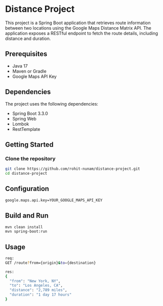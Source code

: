 # Distance Project

This project is a Spring Boot application that retrieves route information between two locations using the Google Maps Distance Matrix API. The application exposes a RESTful endpoint to fetch the route details, including distance and duration.

## Prerequisites

- Java 17
- Maven or Gradle
- Google Maps API Key

## Dependencies

The project uses the following dependencies:
- Spring Boot 3.3.0
- Spring Web
- Lombok
- RestTemplate

## Getting Started

### Clone the repository

```bash
git clone https://github.com/rohit-nunam/distance-project.git
cd distance-project
```
## Configuration

```bash
google.maps.api.key=YOUR_GOOGLE_MAPS_API_KEY
```

## Build and Run

```bash
mvn clean install
mvn spring-boot:run
```

## Usage

```bash
req:
GET /route?from={origin}&to={destination}

res:
{
  "from": "New York, NY",
  "to": "Los Angeles, CA",
  "distance": "2,789 miles",
  "duration": "1 day 17 hours"
}

```